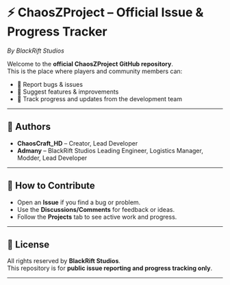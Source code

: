 # ⚡ ChaosZProject – Official Issue & Progress Tracker
*By BlackRift Studios*  

Welcome to the **official ChaosZProject GitHub repository**.  
This is the place where players and community members can:  

- 🐛 Report bugs & issues  
- 📢 Suggest features & improvements  
- 📌 Track progress and updates from the development team  

---

## 👥 Authors
- **ChaosCraft_HD** – Creator, Lead Developer  
- **Admany** – BlackRift Studios Leading Engineer, Logistics Manager, Modder, Lead Developer  

---

## 📝 How to Contribute
- Open an **Issue** if you find a bug or problem.  
- Use the **Discussions/Comments** for feedback or ideas.  
- Follow the **Projects** tab to see active work and progress.  

---

## 📄 License
All rights reserved by **BlackRift Studios**.  
This repository is for **public issue reporting and progress tracking only**.  

---
